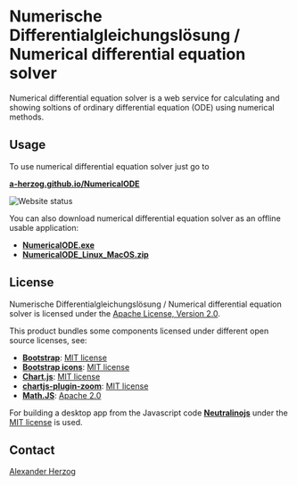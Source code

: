 # Numerische Differentialgleichungslösung / Numerical differential equation solver

Numerical differential equation solver is a web service for calculating and showing soltions of ordinary differential equation (ODE) using numerical methods.

## Usage

To use numerical differential equation solver just go to

**[a-herzog.github.io/NumericalODE](https://a-herzog.github.io/NumericalODE)**

![Website status](https://img.shields.io/website?url=https%3A%2F%2Fa-herzog.github.io%2FNumericalODE%2F)

You can also download numerical differential equation solver as an offline usable application:

* **[NumericalODE.exe](https://github.com/A-Herzog/NumericalODE/releases/latest/download/NumericalODE.exe)**
* **[NumericalODE_Linux_MacOS.zip](https://github.com/A-Herzog/NumericalODE/releases/latest/download/NumericalODE_Linux_MacOS.zip)**

## License

Numerische Differentialgleichungslösung / Numerical differential equation solver is licensed under the [Apache License, Version 2.0](https://www.apache.org/licenses/LICENSE-2.0).

This product bundles some components licensed under different open source licenses, see:

- [**Bootstrap**](https://getbootstrap.com/): [MIT license](https://opensource.org/license/mit/)
- [**Bootstrap icons**](https://icons.getbootstrap.com): [MIT license](https://opensource.org/license/mit/)
- [**Chart.js**](https://www.chartjs.org): [MIT license](https://opensource.org/license/mit/)
- [**chartjs-plugin-zoom**](https://www.chartjs.org/chartjs-plugin-zoom/latest/): [MIT license](https://opensource.org/license/mit/)
- [**Math.JS**](https://mathjs.org/): [Apache 2.0](https://opensource.org/license/apache-2-0)

For building a desktop app from the Javascript code [**Neutralinojs**](https://neutralino.js.org/) under the
[MIT license](https://opensource.org/license/mit/) is used.

## Contact

[Alexander Herzog](https://github.com/A-Herzog)
